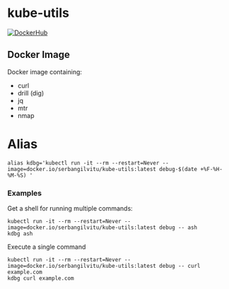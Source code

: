 # kube-utils
[![DockerHub](https://img.shields.io/badge/Dockerhub-serbangilvitu%2Fkube--utils-orange.svg)](https://hub.docker.com/r/serbangilvitu/kube-utils)
## Docker Image
Docker image containing:
* curl
* drill (dig)
* jq
* mtr
* nmap

# Alias
```
alias kdbg='kubectl run -it --rm --restart=Never --image=docker.io/serbangilvitu/kube-utils:latest debug-$(date +%F-%H-%M-%S) '
```

### Examples
Get a shell for running multiple commands:
```
kubectl run -it --rm --restart=Never --image=docker.io/serbangilvitu/kube-utils:latest debug -- ash
kdbg ash
```

Execute a single command
```
kubectl run -it --rm --restart=Never --image=docker.io/serbangilvitu/kube-utils:latest debug -- curl example.com
kdbg curl example.com
```

